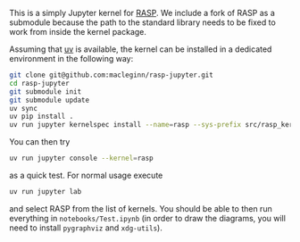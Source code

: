 This is a simply Jupyter kernel for [RASP](https://github.com/tech-srl/RASP). We include a fork of RASP as a submodule because the path to the standard library needs to be fixed to work from inside the kernel package.

Assuming that [uv](https://docs.astral.sh/uv/) is available, the kernel can be installed in a dedicated environment in the following way:

```bash
git clone git@github.com:macleginn/rasp-jupyter.git
cd rasp-jupyter
git submodule init 
git submodule update
uv sync
uv pip install .
uv run jupyter kernelspec install --name=rasp --sys-prefix src/rasp_kernel/resources/kernelspec
```

You can then try

```bash
uv run jupyter console --kernel=rasp
```

as a quick test. For normal usage execute

```bash
uv run jupyter lab
```

and select RASP from the list of kernels. You should be able to then run everything in `notebooks/Test.ipynb` (in order to draw the diagrams, you will need to install `pygraphviz` and `xdg-utils`).